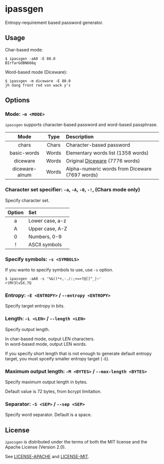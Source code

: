 ipassgen
=======

Entropy-requirement based password generator.

## Usage

Char-based mode:
```
$ ipassgen -aA0 -E 80.0
BIrfarGdBN666q
```

Word-based mode (Diceware):
```
$ ipassgen -m diceware -E 80.0
jh dang front red von wack y's
```

## Options

### Mode: `-m <MODE>`

`ipassgen` supports character-based password and word-based passphrase.

| Mode | Type | Description |
|:-:|:-:|:--|
| chars | Chars | Character-based password |
| basic-words | Words | Elementary words list (1358 words) |
| diceware | Words | Original [Diceware](http://world.std.com/~reinhold/diceware.html) (7776 words) |
| diceware-alnum | Words | Alpha-numeric words from Diceware (7697 words) |

### Character set specifier: `-a`, `-A`, `-0`, `-!`, (Chars mode only)

Specify character set.

| Option | Set |
|:-:|:--|
| a | Lower case, a-z |
| A | Upper case, A-Z |
| 0 | Numbers, 0-9 |
| ! | ASCII symbols |

### Specify symbols: `-s <SYMBOLS>`

If you wanto to specify symbols to use, use `-s` option.
```
$ ipassgen -aA0 -s '%&()*+,-./:;<=>?@[]^_|~'
r(MY3lv5X.7Q
```


### Entropy: `-E <ENTROPY>` / `--entropy <ENTROPY>`

Specify target entropy in bits.

### Length: `-L <LEN>` / `--length <LEN>`

Specify output length.

In char-based mode, output LEN characters. \
In word-based mode, output LEN words.

If you specify short length that is not enough to generate default entropy target, you must spceify smaller entropy target (`-E`).

### Maximum output length: `-M <BYTES>` / `--max-length <BYTES>`

Specify maximum output length in bytes.

Default value is 72 bytes, from bcrypt limitation.

### Separator: `-S <SEP>` / `--sep <SEP>`

Specify word separator.
Default is a space.

## License

`ipassgen` is distributed under the terms of both the MIT license and the Apache License (Version 2.0).

See [LICENSE-APACHE](LICENSE-APACHE) and [LICENSE-MIT](LICENSE-MIT).